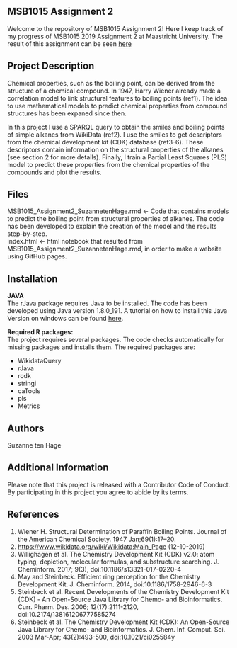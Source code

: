 ## MSB1015 Assignment 2
Welcome to the repository of MSB1015 Assignment 2! Here I keep track of my progress of MSB1015 2019 Assignment 2 at Maastricht University. The result of this assignment can be seen [here](https://setenhage.github.io/MSB1015_Assignment2/)

## Project Description
Chemical properties, such as the boiling point, can be derived from the structure of a chemical compound. In 1947, Harry Wiener already made a correlation model to link structural features to boiling points (ref1). The idea to use mathematical models to predict chemical properties from compound structures has been expaned since then. 

In this project I use a SPARQL query to obtain the smiles and boiling points of simple alkanes from WikiData (ref2). I use the smiles to get descriptors from the chemical development kit (CDK) database (ref3-6). These descriptors contain information on the structural properties of the alkanes (see section 2 for more details). Finally, I train a Partial Least Squares (PLS) model to predict these properties from the chemical properties of the compounds and plot the results. 

## Files
MSB1015_Assignment2_SuzannetenHage.rmd <- Code that contains models to predict the boiling point from structural properties of alkanes. The code has been developed to explain the creation of the model and the results step-by-step. <br/>
index.html <- html notebook that resulted from MSB1015_Assignment2_SuzannetenHage.rmd, in order to make a website using GitHub pages. 

## Installation
**JAVA** <br/>
The rJava package requires Java to be installed. The code has been developed using Java version 1.8.0_191. A tutorial on how to install this Java Version on windows can be found [here](https://downlinko.com/download-install-jdk-8-windows.html). 

**Required R packages:** <br/>
The project requires several packages. The code checks automatically for missing packages and installs them. The required packages are: <br/> 
* WikidataQuery 
* rJava
* rcdk
* stringi
* caTools
* pls
* Metrics

## Authors
Suzanne ten Hage

## Additional Information <br/>
Please note that this project is released with a Contributor Code of Conduct. By participating in this project you agree to abide by its terms.

## References
1. Wiener H. Structural Determination of Paraffin Boiling Points. Journal of the
American Chemical Society. 1947 Jan;69(1):17–20.
2. https://www.wikidata.org/wiki/Wikidata:Main_Page (12-10-2019)
3. Willighagen et al. The Chemistry Development Kit (CDK) v2.0: atom typing, depiction, molecular formulas, and substructure searching. J. Cheminform. 2017; 9(3), doi:10.1186/s13321-017-0220-4
4.  May and Steinbeck. Efficient ring perception for the Chemistry Development Kit. J. Cheminform. 2014, doi:10.1186/1758-2946-6-3
5. Steinbeck et al. Recent Developments of the Chemistry Development Kit (CDK) - An Open-Source Java Library for Chemo- and Bioinformatics. Curr. Pharm. Des. 2006; 12(17):2111-2120, doi:10.2174/138161206777585274
6. Steinbeck et al. The Chemistry Development Kit (CDK): An Open-Source Java Library for Chemo- and Bioinformatics. J. Chem. Inf. Comput. Sci. 2003 Mar-Apr; 43(2):493-500, doi:10.1021/ci025584y
